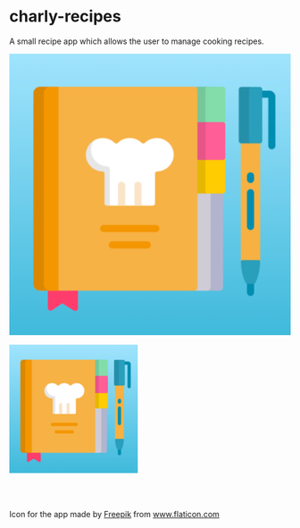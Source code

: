 # charly-recipes

A small recipe app which allows the user to manage cooking recipes.
 
![](icon.png)
<p >
  <img src="icon.png" width="230"  title="icon">&nbsp;&nbsp;&nbsp;&nbsp;&nbsp;
</p>
<br></br>


Icon for the app made by <a href="http://www.freepik.com/" title="Freepik">Freepik</a> from <a href="https://www.flaticon.com/" title="Flaticon"> www.flaticon.com</a>
